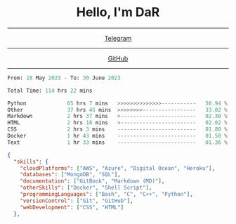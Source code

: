 <!-- Matrix -->
<h1 align="center">Hello, I'm DaR</h1>

---

<p align="center">
  <a href="https://t.me/FFlXlX">Telegram</a>
</p>

---

<!-- GitHub Stats -->
<p align="center">
  <a href="https://github.com/qithoniq/matrix">GitHub</a>
</p>

---

<!--START_SECTION:waka-->

```python
From: 18 May 2023 - To: 30 June 2023

Total Time: 114 hrs 22 mins

Python             65 hrs 7 mins   >>>>>>>>>>>>>>-----------   56.94 %
Other              37 hrs 45 mins  >>>>>>>>-----------------   33.02 %
Markdown           2 hrs 37 mins   >------------------------   02.30 %
HTML               2 hrs 18 mins   >------------------------   02.02 %
CSS                2 hrs 3 mins    -------------------------   01.80 %
Docker             1 hr 43 mins    -------------------------   01.50 %
Text               1 hr 33 mins    -------------------------   01.36 %
```

<!--END_SECTION:waka-->
 
 <!-- Stats -->
 

```json
{
  "skills": {
    "cloudPlatforms": ["AWS", "Azure", "Digital Ocean", "Heroku"],
    "databases": ["MongoDB", "SQL"],
    "documentation": ["GitBook", "Markdown (MD)"],
    "otherSkills": ["Docker", "Shell Script"],
    "programmingLanguages": ["Bash", "C", "C++", "Python"],
    "versionControl": ["Git", "GitHub"],
    "webDevelopment": ["CSS", "HTML"]
  },
```
